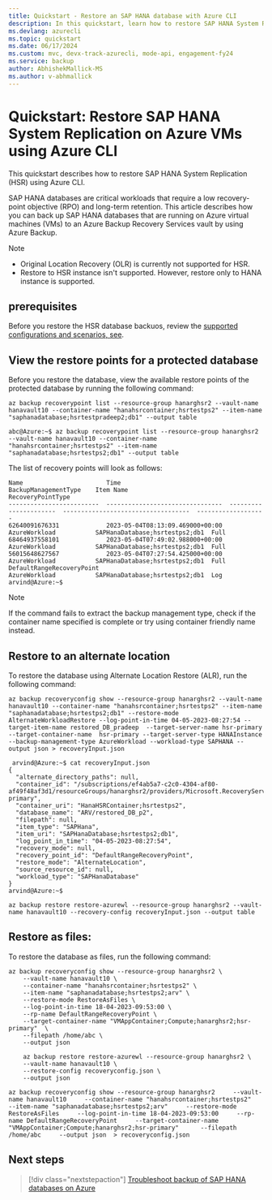 ```yaml
---
title: Quickstart - Restore an SAP HANA database with Azure CLI
description: In this quickstart, learn how to restore SAP HANA System Replication database with Azure CLI.
ms.devlang: azurecli
ms.topic: quickstart
ms.date: 06/17/2024
ms.custom: mvc, devx-track-azurecli, mode-api, engagement-fy24
ms.service: backup
author: AbhishekMallick-MS
ms.author: v-abhmallick
---
```


# Quickstart: Restore SAP HANA System Replication on Azure VMs using Azure CLI

This quickstart describes how to restore SAP HANA System Replication (HSR) using Azure CLI.

SAP HANA databases are critical workloads that require a low recovery-point objective (RPO) and long-term retention. This article describes how you can back up SAP HANA databases that are running on Azure virtual machines (VMs) to an Azure Backup Recovery Services vault by using Azure Backup.

>[!Note]
>- Original Location Recovery (OLR) is currently not supported for HSR.
>- Restore to HSR instance isn't supported. However, restore only to HANA instance is supported.

## prerequisites

Before you restore the HSR database backuos, review the [supported configurations and scenarios, see](sap-hana-backup-support-matrix.md).

## View the restore points for a protected database

Before you restore the database, view the available restore points of the protected database by running the following command:

```azurecli
az backup recoverypoint list --resource-group hanarghsr2 --vault-name hanavault10 --container-name "hanahsrcontainer;hsrtestps2" --item-name "saphanadatabase;hsrtestpradeep2;db1" --output table

abc@Azure:~$ az backup recoverypoint list --resource-group hanarghsr2 --vault-name hanavault10 --container-name "hanahsrcontainer;hsrtestps2" --item-name "saphanadatabase;hsrtestps2;db1" --output table
```

The list of recovery points will look as follows:

```Output
Name                       Time                              BackupManagementType    Item Name                            RecoveryPointType
-------------------------  --------------------------------  ----------------------  -----------------------------------  -------------------
62640091676331             2023-05-04T08:13:09.469000+00:00  AzureWorkload           SAPHanaDatabase;hsrtestps2;db1  Full
68464937558101             2023-05-04T07:49:02.988000+00:00  AzureWorkload           SAPHanaDatabase;hsrtestps2;db1  Full
56015648627567             2023-05-04T07:27:54.425000+00:00  AzureWorkload           SAPHanaDatabase;hsrtestps2;db1  Full
DefaultRangeRecoveryPoint                                    AzureWorkload           SAPHanaDatabase;hsrtestps2;db1  Log
arvind@Azure:~$
```

>[!Note]
>If the command fails to extract the backup management type, check if the container name specified is complete or try using container friendly name instead.

## Restore to an alternate location

To restore the database using Alternate Location Restore (ALR), run the following command:

```azurecli
az backup recoveryconfig show --resource-group hanarghsr2 --vault-name hanavault10 --container-name "hanahsrcontainer;hsrtestps2" --item-name "saphanadatabase;hsrtestps2;db1" --restore-mode AlternateWorkloadRestore --log-point-in-time 04-05-2023-08:27:54 --target-item-name restored_DB_pradeep  --target-server-name hsr-primary --target-container-name  hsr-primary --target-server-type HANAInstance --backup-management-type AzureWorkload --workload-type SAPHANA --output json > recoveryInput.json

 arvind@Azure:~$ cat recoveryInput.json
{
  "alternate_directory_paths": null,
  "container_id": "/subscriptions/ef4ab5a7-c2c0-4304-af80-af49f48af3d1/resourceGroups/hanarghsr2/providers/Microsoft.RecoveryServices/vaults/hanavault10/backupFabrics/Azure/protectionContainers/vmappcontainer;compute;hanarghsr2;hsr-primary",
  "container_uri": "HanaHSRContainer;hsrtestps2",
  "database_name": "ARV/restored_DB_p2",
  "filepath": null,
  "item_type": "SAPHana",
  "item_uri": "SAPHanaDatabase;hsrtestps2;db1",
  "log_point_in_time": "04-05-2023-08:27:54",
  "recovery_mode": null,
  "recovery_point_id": "DefaultRangeRecoveryPoint",
  "restore_mode": "AlternateLocation",
  "source_resource_id": null,
  "workload_type": "SAPHanaDatabase"
}
arvind@Azure:~$

az backup restore restore-azurewl --resource-group hanarghsr2 --vault-name hanavault10 --recovery-config recoveryInput.json --output table
```

## Restore as files:

To restore the database as files, run the following command:

```azurecli
az backup recoveryconfig show --resource-group hanarghsr2 \
    --vault-name hanavault10 \
    --container-name "hanahsrcontainer;hsrtestps2" \
    --item-name "saphanadatabase;hsrtestps2;arv" \
    --restore-mode RestoreAsFiles \
    --log-point-in-time 18-04-2023-09:53:00 \
    --rp-name DefaultRangeRecoveryPoint \
    --target-container-name "VMAppContainer;Compute;hanarghsr2;hsr-primary"  \
    --filepath /home/abc \
    --output json
	
	az backup restore restore-azurewl --resource-group hanarghsr2 \
    --vault-name hanavault10 \
    --restore-config recoveryconfig.json \
    --output json

az backup recoveryconfig show --resource-group hanarghsr2     --vault-name hanavault10     --container-name "hanahsrcontainer;hsrtestps2"     --item-name "saphanadatabase;hsrtestps2;arv"     --restore-mode RestoreAsFiles     --log-point-in-time 18-04-2023-09:53:00     --rp-name DefaultRangeRecoveryPoint     --target-container-name "VMAppContainer;Compute;hanarghsr2;hsr-primary"      --filepath /home/abc     --output json  > recoveryconfig.json
```

## Next steps

> [!div class="nextstepaction"]
> [Troubleshoot backup of SAP HANA databases on Azure](backup-azure-sap-hana-database-troubleshoot.md)

